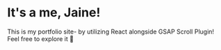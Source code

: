 # It's a me, Jaine!

This is my portfolio site- by utilizing React alongside GSAP Scroll Plugin! <br>
Feel free to explore it 🥰
